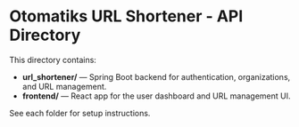 # Otomatiks URL Shortener - API Directory

This directory contains:

- **url_shortener/** — Spring Boot backend for authentication, organizations, and URL management.
- **frontend/** — React app for the user dashboard and URL management UI.

See each folder for setup instructions.
